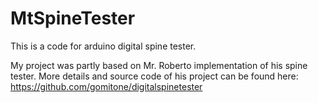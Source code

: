 # MtSpineTester
This is a code for arduino digital spine tester. 

My project was partly based on Mr. Roberto implementation of his spine tester. More details and source code of his project can be found here:
https://github.com/gomitone/digitalspinetester
